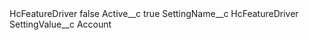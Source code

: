 <?xml version="1.0" encoding="UTF-8"?>
<CustomMetadata xmlns="http://soap.sforce.com/2006/04/metadata" xmlns:xsi="http://www.w3.org/2001/XMLSchema-instance" xmlns:xsd="http://www.w3.org/2001/XMLSchema">
    <label>HcFeatureDriver</label>
    <protected>false</protected>
    <values>
        <field>Active__c</field>
        <value xsi:type="xsd:boolean">true</value>
    </values>
    <values>
        <field>SettingName__c</field>
        <value xsi:type="xsd:string">HcFeatureDriver</value>
    </values>
    <values>
        <field>SettingValue__c</field>
        <value xsi:type="xsd:string">Account</value>
    </values>
</CustomMetadata>
